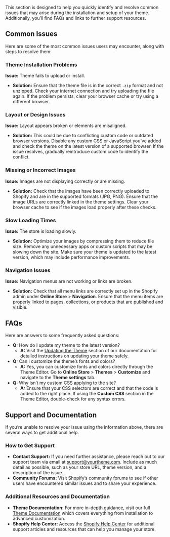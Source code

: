 This section is designed to help you quickly identify and resolve common issues that may arise during the installation and setup of your theme. Additionally, you’ll find FAQs and links to further support resources.

## Common Issues

Here are some of the most common issues users may encounter, along with steps to resolve them:

### Theme Installation Problems

**Issue:** Theme fails to upload or install.

- **Solution:** Ensure that the theme file is in the correct `.zip` format and not unzipped. Check your internet connection and try uploading the file again. If the problem persists, clear your browser cache or try using a different browser.

### Layout or Design Issues

**Issue:** Layout appears broken or elements are misaligned.

- **Solution:** This could be due to conflicting custom code or outdated browser versions. Disable any custom CSS or JavaScript you’ve added and check the theme on the latest version of a supported browser. If the issue resolves, gradually reintroduce custom code to identify the conflict.

### Missing or Incorrect Images

**Issue:** Images are not displaying correctly or are missing.

- **Solution:** Check that the images have been correctly uploaded to Shopify and are in the supported formats (JPG, PNG). Ensure that the image URLs are correctly linked in the theme settings. Clear your browser cache to see if the images load properly after these checks.

### Slow Loading Times

**Issue:** The store is loading slowly.

- **Solution:** Optimize your images by compressing them to reduce file size. Remove any unnecessary apps or custom scripts that may be slowing down the site. Make sure your theme is updated to the latest version, which may include performance improvements.

### Navigation Issues

**Issue:** Navigation menus are not working or links are broken.

- **Solution:** Check that all menu links are correctly set up in the Shopify admin under **Online Store** > **Navigation**. Ensure that the menu items are properly linked to pages, collections, or products that are published and visible.

## FAQs

Here are answers to some frequently asked questions:

- **Q:** How do I update my theme to the latest version?
  - **A:** Visit the [Updating the Theme](update-guide.md) section of our documentation for detailed instructions on updating your theme safely.
- **Q:** Can I customize the theme’s fonts and colors?
  - **A:** Yes, you can customize fonts and colors directly through the Theme Editor. Go to **Online Store** > **Themes** > **Customize** and navigate to the **Theme settings** tab.
- **Q:** Why isn’t my custom CSS applying to the site?
  - **A:** Ensure that your CSS selectors are correct and that the code is added to the right place. If using the **Custom CSS** section in the Theme Editor, double-check for any syntax errors.

## Support and Documentation

If you’re unable to resolve your issue using the information above, there are several ways to get additional help.

### How to Get Support

- **Contact Support:** If you need further assistance, please reach out to our support team via email at [support@yourtheme.com](mailto:support@yourtheme.com). Include as much detail as possible, such as your store URL, theme version, and a description of the issue.
- **Community Forums:** Visit Shopify’s community forums to see if other users have encountered similar issues and to share your experience.

### Additional Resources and Documentation

- **Theme Documentation:** For more in-depth guidance, visit our full [Theme Documentation](index.md) which covers everything from installation to advanced customization.
- **Shopify Help Center:** Access the [Shopify Help Center](https://help.shopify.com) for additional support articles and resources that can help you manage your store.
